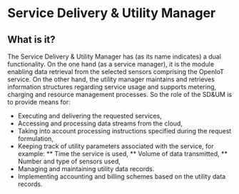 Service Delivery & Utility Manager
==================================

What is it?
-----------
The Service Delivery & Utility Manager has (as its name indicates) a dual functionality. On the one hand (as a service manager), it is the module enabling data retrieval from the selected sensors comprising the OpenIoT service. On the other hand, the utility manager maintains and retrieves information structures regarding service usage and supports metering, charging and resource management processes. So the role of the SD&UM is to provide means for:
* Executing and delivering the requested services,
* Accessing and processing data streams from the cloud,
* Taking into account processing instructions specified during the request formulation,
* Keeping track of utility parameters associated with the service, for example:
** Time  the service is used,
** Volume of data transmitted,
** Number and type of sensors used,
* Managing and maintaining utility data records.
* Implementing accounting and billing schemes based on the utility data records.

